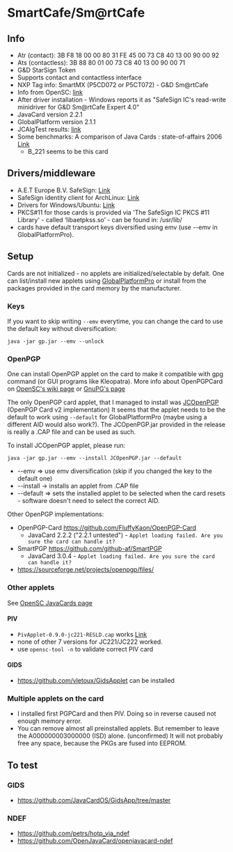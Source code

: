# SmartCafe/Sm@rtCafe 
## Info
- Atr (contact): 3B F8 18 00 00 80 31 FE 45 00 73 C8 40 13 00 90 00 92 
- Ats (contactless): 3B 88 80 01 00 73 C8 40 13 00 90 00 71
- G&D StarSign Token
- Supports contact and contactless interface
- NXP Tag info: SmartMX (P5CD072 or P5CT072) - G&D Sm@rtCafe 
- Info from OpenSC: [link](https://github.com/OpenSC/OpenSC/wiki/StarSign-Token)
- After driver installation - Windows reports it as "SafeSign IC's read-write minidriver for G&D Sm@rtCafe Expert 4.0"
- JavaCard version 2.2.1
- GlobalPlatform version 2.1.1
- JCAlgTest results: [link](https://github.com/crocs-muni/jcalgtest_results/blob/main/javacard/Profiles/results/G%2BD_Smart_Cafe_Expert_4.x_V2_ICFabDate_2007_079_ALGSUPPORT__3b_f8_18_00_00_80_31_fe_45_00_73_c8_40_13_00_90_00_92_(provided_by_PetrS).csv)
- Some benchmarks: A comparison of Java Cards : state-of-affairs 2006 [Link](https://pure.tue.nl/ws/files/1889673/627238.pdf)
  - B_221 seems to be this card

## Drivers/middleware
- A.E.T Europe B.V. SafeSign: [Link](https://aeteurope.com/safesign/)
- SafeSign identity client for ArchLinux: [Link](https://aur.archlinux.org/packages/safesignidentityclient?O=20)
- Drivers for Windows/Ubuntu: [Link](https://safesign.gdamericadosul.com.br/download)
- PKCS#11 for those cards is provided via 'The SafeSign IC PKCS #11 Library' - called ‘libaetpkss.so’ - can be found in: /usr/lib/
- cards have default transport keys diversified using emv (use --emv in GlobalPlatformPro).
## Setup
Cards are not initialized - no applets are initialized/selectable by defalt. One can list/install new applets using [GlobalPlatformPro](https://github.com/martinpaljak/GlobalPlatformPro) or install from the packages provided in the card memory by the manufacturer.
### Keys
If you want to skip writing `--emv` everytime, you can change the card to use the default key without diversification:
```
java -jar gp.jar --emv --unlock
```

### OpenPGP
One can install OpenPGP applet on the card to make it compatible with gpg command (or GUI programs like Kleopatra). More info about OpenPGPCard on [OpenSC's wiki page](https://github.com/OpenSC/OpenSC/wiki/OpenPGP-card) or [GnuPG's page](https://www.gnupg.org/howtos/card-howto/en/smartcard-howto-single.html#id2505522)

The only OpenPGP card applet, that I managed to install was [JCOpenPGP](https://sourceforge.net/projects/jcopenpgp/) (OpenPGP Card v2 implementation)
It seems that the applet needs to be the default to work using `--default` for GlobalPlatformPro (maybe using a different AID would also work?). The JCOpenPGP.jar provided in the release is really a .CAP file and can be used as such.

To install JCOpenPGP applet, please run:
```
java -jar gp.jar --emv --install JCOpenPGP.jar --default
```
- --emv => use emv diversification (skip if you changed the key to the default one)
- --install -> installs an applet from .CAP file
- --default => sets the installed applet to be selected when the card resets - software doesn't need to select the correct AID.

Other OpenPGP implementations:
- OpenPGP-Card https://github.com/FluffyKaon/OpenPGP-Card
  - JavaCard 2.2.2 ("2.2.1 untested") - `Applet loading failed. Are you sure the card can handle it?`
- SmartPGP https://github.com/github-af/SmartPGP
  - JavaCard 3.0.4 - `Applet loading failed. Are you sure the card can handle it?`
- https://sourceforge.net/projects/openpgp/files/

### Other applets
See [OpenSC JavaCards page](https://github.com/OpenSC/OpenSC/wiki/JavaCards)
#### PIV
- `PivApplet-0.9.0-jc221-RESLD.cap` works [Link](https://github.com/arekinath/PivApplet)
- none of other 7 versions for JC221/JC222 worked.
- use `opensc-tool -n` to validate correct PIV card
#### GIDS
- https://github.com/vletoux/GidsApplet can be installed

### Multiple applets on the card
- I installed first PGPCard and then PIV. Doing so in reverse caused not enough memory error.
- You can remove almost all preinstalled applets. But remember to leave the A000000003000000 (ISD) alone. (unconfirmed) It will not probably free any space, because the PKGs are fused into EEPROM.

## To test
### GIDS
- https://github.com/JavaCardOS/GidsApp/tree/master

### NDEF
- https://github.com/petrs/hotp_via_ndef
- https://github.com/OpenJavaCard/openjavacard-ndef